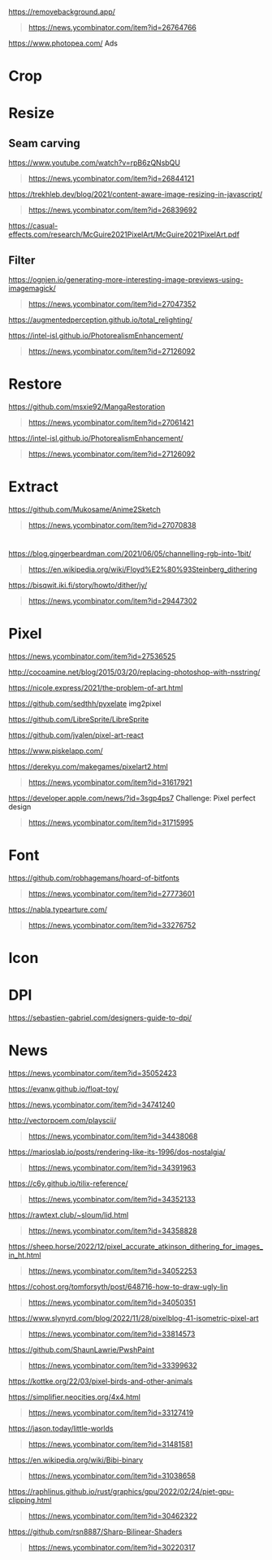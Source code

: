 https://removebackground.app/
> https://news.ycombinator.com/item?id=26764766

https://www.photopea.com/ Ads

# Crop

# Resize
## Seam carving
https://www.youtube.com/watch?v=rpB6zQNsbQU
> https://news.ycombinator.com/item?id=26844121

https://trekhleb.dev/blog/2021/content-aware-image-resizing-in-javascript/
> https://news.ycombinator.com/item?id=26839692

https://casual-effects.com/research/McGuire2021PixelArt/McGuire2021PixelArt.pdf

## Filter
https://ognjen.io/generating-more-interesting-image-previews-using-imagemagick/
> https://news.ycombinator.com/item?id=27047352

https://augmentedperception.github.io/total_relighting/

https://intel-isl.github.io/PhotorealismEnhancement/
> https://news.ycombinator.com/item?id=27126092

# Restore
https://github.com/msxie92/MangaRestoration
> https://news.ycombinator.com/item?id=27061421

https://intel-isl.github.io/PhotorealismEnhancement/
> https://news.ycombinator.com/item?id=27126092

# Extract
https://github.com/Mukosame/Anime2Sketch
> https://news.ycombinator.com/item?id=27070838

#
https://blog.gingerbeardman.com/2021/06/05/channelling-rgb-into-1bit/
> https://en.wikipedia.org/wiki/Floyd%E2%80%93Steinberg_dithering

https://bisqwit.iki.fi/story/howto/dither/jy/
> https://news.ycombinator.com/item?id=29447302

# Pixel
https://news.ycombinator.com/item?id=27536525

http://cocoamine.net/blog/2015/03/20/replacing-photoshop-with-nsstring/

https://nicole.express/2021/the-problem-of-art.html

https://github.com/sedthh/pyxelate img2pixel

https://github.com/LibreSprite/LibreSprite

https://github.com/jvalen/pixel-art-react

https://www.piskelapp.com/

https://derekyu.com/makegames/pixelart2.html
> https://news.ycombinator.com/item?id=31617921

https://developer.apple.com/news/?id=3sgp4ps7 Challenge: Pixel perfect design
> https://news.ycombinator.com/item?id=31715995

# Font
https://github.com/robhagemans/hoard-of-bitfonts
> https://news.ycombinator.com/item?id=27773601

https://nabla.typearture.com/
> https://news.ycombinator.com/item?id=33276752

# Icon

# DPI
https://sebastien-gabriel.com/designers-guide-to-dpi/

# News
https://news.ycombinator.com/item?id=35052423

https://evanw.github.io/float-toy/

https://news.ycombinator.com/item?id=34741240

http://vectorpoem.com/playscii/
> https://news.ycombinator.com/item?id=34438068

https://marioslab.io/posts/rendering-like-its-1996/dos-nostalgia/
> https://news.ycombinator.com/item?id=34391963

https://c6y.github.io/tilix-reference/
> https://news.ycombinator.com/item?id=34352133

https://rawtext.club/~sloum/lid.html
> https://news.ycombinator.com/item?id=34358828

https://sheep.horse/2022/12/pixel_accurate_atkinson_dithering_for_images_in_ht.html
> https://news.ycombinator.com/item?id=34052253

https://cohost.org/tomforsyth/post/648716-how-to-draw-ugly-lin
> https://news.ycombinator.com/item?id=34050351

https://www.slynyrd.com/blog/2022/11/28/pixelblog-41-isometric-pixel-art
> https://news.ycombinator.com/item?id=33814573

https://github.com/ShaunLawrie/PwshPaint
> https://news.ycombinator.com/item?id=33399632

https://kottke.org/22/03/pixel-birds-and-other-animals

https://simplifier.neocities.org/4x4.html
> https://news.ycombinator.com/item?id=33127419

https://jason.today/little-worlds
> https://news.ycombinator.com/item?id=31481581

https://en.wikipedia.org/wiki/Bibi-binary
> https://news.ycombinator.com/item?id=31038658

https://raphlinus.github.io/rust/graphics/gpu/2022/02/24/piet-gpu-clipping.html
> https://news.ycombinator.com/item?id=30462322

https://github.com/rsn8887/Sharp-Bilinear-Shaders
> https://news.ycombinator.com/item?id=30220317


